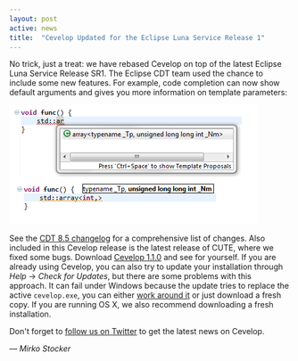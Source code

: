 ```yaml
---
layout: post
active: news
title:  "Cevelop Updated for the Eclipse Luna Service Release 1"
---
```


No trick, just a treat: we have rebased Cevelop on top of the latest Eclipse Luna Service Release SR1. The Eclipse CDT team used the chance to include some new features. For example, code completion can now show default arguments and gives you more information on template parameters:

![Improved Content Assist for Templates](/img/content-assist-template-parameters.png)

See the <a href="https://wiki.eclipse.org/CDT/User/NewIn85" target="_blank">CDT 8.5 changelog</a> for a comprehensive list of changes. Also included in this Cevelop release is the latest release of CUTE, where we fixed some bugs. Download [Cevelop 1.1.0](/download) and see for yourself. If you are already using Cevelop, you can also try to update your installation through <i>Help</i> &rarr; <i>Check for Updates</i>, but there are some problems with this approach. It can fail under Windows because the update tries to replace the active <code>cevelop.exe</code>, you can either <a href="https://stackoverflow.com/questions/22427728/eclipse-kepler-cant-install-updates" target="_blank">work around it</a> or just download a fresh copy. If you are running OS X, we also recommend downloading a fresh installation.

Don't forget to <a href="https://twitter.com/cevelop" target="_blank">follow us on Twitter</a> to get the latest news on Cevelop.

<p class="pull-right">
  <em>&mdash; Mirko Stocker</em>
</p>
